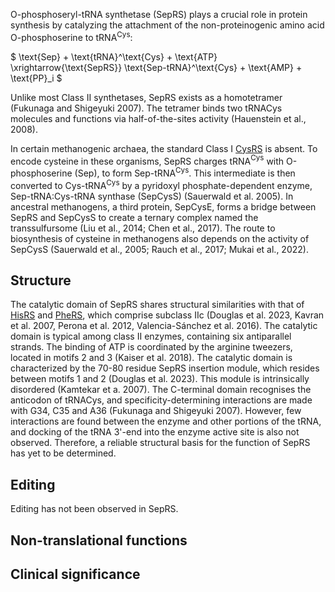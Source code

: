 
O-phosphoseryl-tRNA synthetase (SepRS) plays a crucial role in protein synthesis by catalyzing the attachment of the non-proteinogenic amino acid O-phosphoserine to tRNA$^\text{Cys}$:



$ \text{Sep} + \text{tRNA}^\text{Cys} + \text{ATP} \xrightarrow{\text{SepRS}} \text{Sep-tRNA}^\text{Cys} + \text{AMP} + \text{PP}_i  $


Unlike most Class II synthetases, SepRS exists as a homotetramer (Fukunaga and Shigeyuki 2007). The tetramer binds two tRNACys molecules and functions via half-of-the-sites activity (Hauenstein et al., 2008).


In certain methanogenic archaea, the standard Class I [CysRS](/class1/cys/) is absent. To encode cysteine in these organisms, SepRS charges tRNA$^\text{Cys}$ with O-phosphoserine (Sep), to form Sep-tRNA$^\text{Cys}$. This intermediate is then converted to Cys-tRNA$^\text{Cys}$ by a pyridoxyl phosphate-dependent enzyme, Sep-tRNA:Cys-tRNA synthase (SepCysS) (Sauerwald et al. 2005). In ancestral methanogens, a third protein, SepCysE, forms a bridge between SepRS and SepCysS to create a ternary complex named the transsulfursome (Liu et al., 2014; Chen et al., 2017). The route to biosynthesis of cysteine in methanogens also depends on the activity of SepCysS (Sauerwald et al., 2005; Rauch et al., 2017; Mukai et al., 2022). 


## Structure
The catalytic domain of SepRS shares structural similarities with that of [HisRS](/class2/his) and [PheRS](/class2/phe1), which comprise subclass IIc (Douglas et al. 2023, Kavran et al. 2007, Perona et al. 2012, Valencia-Sánchez et al. 2016). The catalytic domain is typical among class II enzymes, containing six antiparallel strands. The binding of ATP is coordinated by the arginine tweezers, located in motifs 2 and 3 (Kaiser et al. 2018). The catalytic domain is characterized by the 70-80 residue SepRS insertion module, which resides between motifs 1 and 2 (Douglas et al. 2023). This module is intrinsically disordered (Kamtekar et a. 2007). The C-terminal domain recognises the anticodon of tRNACys, and specificity-determining interactions are made with G34, C35 and A36 (Fukunaga and Shigeyuki 2007). However, few interactions are found between the enzyme and other portions of the tRNA, and docking of the tRNA 3'-end into the enzyme active site is also not observed. Therefore, a reliable structural basis for the function of SepRS has yet to be determined. 





## Editing


Editing has not been observed in SepRS.


## Non-translational functions



## Clinical significance





